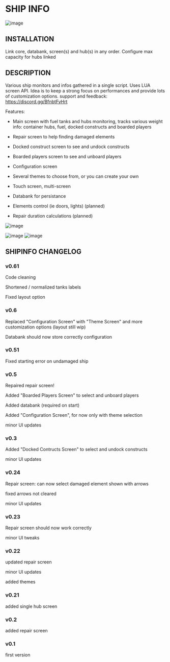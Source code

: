 
# SHIP INFO
![image](https://user-images.githubusercontent.com/93654396/147752305-23552679-a878-47fc-a91f-f7456f565146.png)

## INSTALLATION
Link core, databank, screen(s) and hub(s) in any order.
Configure max capacity for hubs linked

## DESCRIPTION
Various ship monitors and infos gathered in a single script. Uses LUA screen API.
Idea is to keep a strong focus on performances and provide lots of customization options.
support and feedback: https://discord.gg/BfnbtFyHrt

Features:
- Main screen with fuel tanks and hubs monitoring, tracks various weight info: container hubs, fuel, docked constructs and boarded players
- Repair screen to help finding damaged elements
- Docked construct screen to see and undock constructs
- Boarded players screen to see and unboard players
- Configuration screen
- Several themes to choose from, or you can create your own
- Touch screen, multi-screen
- Databank for persistance

- Elements control (ie doors, lights) (planned)
- Repair duration calculations (planned)

![image](https://user-images.githubusercontent.com/93654396/148534290-fe6fad69-54af-4dc9-9dfb-1d578c011862.png)

![image](https://user-images.githubusercontent.com/93654396/148816214-c93df243-e73f-4ee8-b8f2-36b6d7978b81.png)
![image](https://user-images.githubusercontent.com/93654396/148828635-d335d96a-49cf-42af-b739-a87f0670adb7.png)

## SHIPINFO CHANGELOG

### v0.61
Code cleaning

Shortened / normalized tanks labels

Fixed layout option

### v0.6
Replaced "Configuration Screen" with "Theme Screen" and more customization options (layout still wip)

Databank should now store correctly configuration

### v0.51
Fixed starting error on undamaged ship

### v0.5
Repaired repair screen!

Added "Boarded Players Screen" to select and unboard players

Added databank (required on start)

Added "Configuration Screen", for now only with theme selection

minor UI updates

### v0.3
Added "Docked Contructs Screen" to select and undock constructs

minor UI updates

### v0.24
Repair screen: can now select damaged element shown with arrows

fixed arrows not cleared

minor UI updates

### v0.23
Repair screen should now work correctly

minor UI tweaks

### v0.22
updated repair screen

minor UI updates

added themes

### v0.21
added single hub screen

### v0.2
added repair screen

### v0.1
first version
